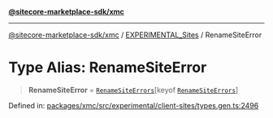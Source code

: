 [**@sitecore-marketplace-sdk/xmc**](../../../../README.md)

***

[@sitecore-marketplace-sdk/xmc](../../../../README.md) / [EXPERIMENTAL\_Sites](../README.md) / RenameSiteError

# Type Alias: RenameSiteError

> **RenameSiteError** = [`RenameSiteErrors`](RenameSiteErrors.md)\[keyof [`RenameSiteErrors`](RenameSiteErrors.md)\]

Defined in: [packages/xmc/src/experimental/client-sites/types.gen.ts:2496](https://github.com/Sitecore/marketplace-sdk/blob/main/packages/xmc/src/experimental/client-sites/types.gen.ts#L2496)
